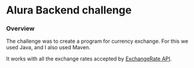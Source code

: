 # Alura Backend challenge

### Overview

The challenge was to create a program for currency exchange. For this we used Java, and I also used Maven.

It works with all the exchange rates accepted by [ExchangeRate API](https://www.exchangerate-api.com/).
